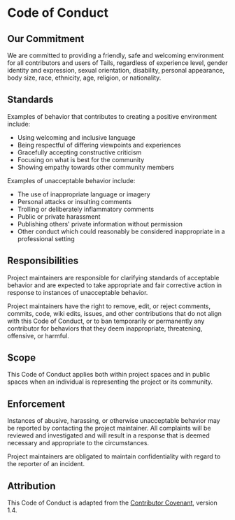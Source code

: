# Code of Conduct

## Our Commitment

We are committed to providing a friendly, safe and welcoming environment for all contributors and users of Tails, regardless of experience level, gender identity and expression, sexual orientation, disability, personal appearance, body size, race, ethnicity, age, religion, or nationality.

## Standards

Examples of behavior that contributes to creating a positive environment include:

* Using welcoming and inclusive language
* Being respectful of differing viewpoints and experiences
* Gracefully accepting constructive criticism
* Focusing on what is best for the community
* Showing empathy towards other community members

Examples of unacceptable behavior include:

* The use of inappropriate language or imagery
* Personal attacks or insulting comments
* Trolling or deliberately inflammatory comments
* Public or private harassment
* Publishing others' private information without permission
* Other conduct which could reasonably be considered inappropriate in a professional setting

## Responsibilities

Project maintainers are responsible for clarifying standards of acceptable behavior and are expected to take appropriate and fair corrective action in response to instances of unacceptable behavior.

Project maintainers have the right to remove, edit, or reject comments, commits, code, wiki edits, issues, and other contributions that do not align with this Code of Conduct, or to ban temporarily or permanently any contributor for behaviors that they deem inappropriate, threatening, offensive, or harmful.

## Scope

This Code of Conduct applies both within project spaces and in public spaces when an individual is representing the project or its community.

## Enforcement

Instances of abusive, harassing, or otherwise unacceptable behavior may be reported by contacting the project maintainer. All complaints will be reviewed and investigated and will result in a response that is deemed necessary and appropriate to the circumstances.

Project maintainers are obligated to maintain confidentiality with regard to the reporter of an incident.

## Attribution

This Code of Conduct is adapted from the [Contributor Covenant](https://www.contributor-covenant.org), version 1.4.